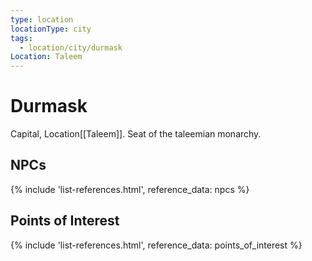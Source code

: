 ```yaml
---
type: location
locationType: city
tags:
  - location/city/durmask
Location: Taleem
---
```


# Durmask
Capital, <span class="dataview inline-field"><span class="inline-field-key">Location</span><span class="inline-field-value">[[Taleem]]</span></span>. Seat of the taleemian monarchy.

## NPCs

{% include 'list-references.html', reference_data: npcs %}

## Points of Interest

{% include 'list-references.html', reference_data: points_of_interest %}
